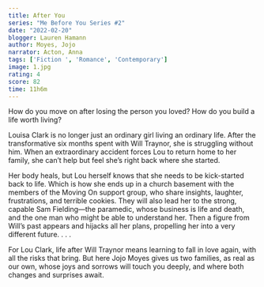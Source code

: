 ```yaml
---
title: After You
series: "Me Before You Series #2"
date: "2022-02-20"
blogger: Lauren Hamann
author: Moyes, Jojo
narrator: Acton, Anna
tags: ['Fiction ', 'Romance', 'Contemporary']
image: 1.jpg
rating: 4
score: 82
time: 11h6m
---
```



How do you move on after losing the person you loved? How do you build a life worth living?

Louisa Clark is no longer just an ordinary girl living an ordinary life. After the transformative six months spent with Will Traynor, she is struggling without him. When an extraordinary accident forces Lou to return home to her family, she can’t help but feel she’s right back where she started.

Her body heals, but Lou herself knows that she needs to be kick-started back to life. Which is how she ends up in a church basement with the members of the Moving On support group, who share insights, laughter, frustrations, and terrible cookies. They will also lead her to the strong, capable Sam Fielding—the paramedic, whose business is life and death, and the one man who might be able to understand her. Then a figure from Will’s past appears and hijacks all her plans, propelling her into a very different future. . . .

For Lou Clark, life after Will Traynor means learning to fall in love again, with all the risks that bring. But here Jojo Moyes gives us two families, as real as our own, whose joys and sorrows will touch you deeply, and where both changes and surprises await.

